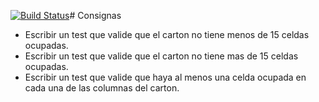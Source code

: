 [![Build Status](https://travis-ci.com/FranGozze/bingo.svg?branch=master)](https://travis-ci.com/FranGozze/bingo)# Consignas

- Escribir un test que valide que el carton no tiene menos de 15 celdas ocupadas.
- Escribir un test que valide que el carton no tiene mas de 15 celdas ocupadas.
- Escribir un test que valide que haya al menos una celda ocupada en cada una de las columnas del carton.
